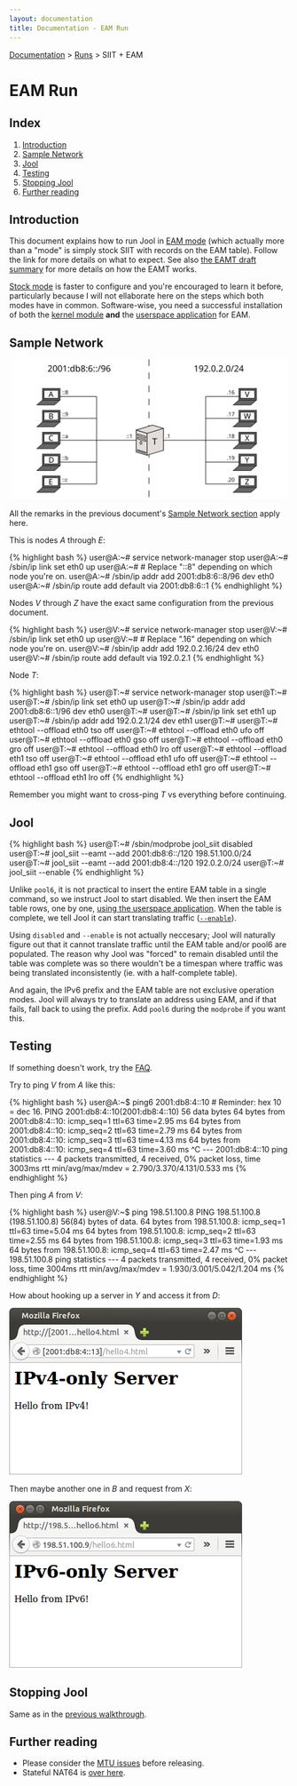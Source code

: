 ```yaml
---
layout: documentation
title: Documentation - EAM Run
---
```


[Documentation](doc-index.html) > [Runs](doc-index.html#runs) > SIIT + EAM

# EAM Run

## Index

1. [Introduction](#introduction)
2. [Sample Network](#sample-network)
3. [Jool](#jool)
4. [Testing](#testing)
5. [Stopping Jool](#stopping-jool)
6. [Further reading](#further-reading)

## Introduction

This document explains how to run Jool in [EAM mode](intro-nat64.html#siit-with-eam) (which actually more than a "mode" is simply stock SIIT with records on the EAM table). Follow the link for more details on what to expect. See also [the EAMT draft summary](misc-eamt.html) for more details on how the EAMT works.

[Stock mode](mod-run-vanilla.html) is faster to configure and you're encouraged to learn it before, particularly because I will not ellaborate here on the steps which both modes have in common. Software-wise, you need a successful installation of both the [kernel module](mod-install.html) **and** the [userspace application](usr-install.html) for EAM.

## Sample Network

![Figure 1 - Sample Network](images/network/eam.svg)

All the remarks in the previous document's [Sample Network section](mod-run-vanilla.html#sample-network) apply here.

This is nodes _A_ through _E_:

{% highlight bash %}
user@A:~# service network-manager stop
user@A:~# /sbin/ip link set eth0 up
user@A:~# # Replace "::8" depending on which node you're on.
user@A:~# /sbin/ip addr add 2001:db8:6::8/96 dev eth0
user@A:~# /sbin/ip route add default via 2001:db8:6::1
{% endhighlight %}

Nodes _V_ through _Z_ have the exact same configuration from the previous document.

{% highlight bash %}
user@V:~# service network-manager stop
user@V:~# /sbin/ip link set eth0 up
user@V:~# # Replace ".16" depending on which node you're on.
user@V:~# /sbin/ip addr add 192.0.2.16/24 dev eth0
user@V:~# /sbin/ip route add default via 192.0.2.1
{% endhighlight %}

Node _T_:

{% highlight bash %}
user@T:~# service network-manager stop
user@T:~# 
user@T:~# /sbin/ip link set eth0 up
user@T:~# /sbin/ip addr add 2001:db8:6::1/96 dev eth0
user@T:~# 
user@T:~# /sbin/ip link set eth1 up
user@T:~# /sbin/ip addr add 192.0.2.1/24 dev eth1
user@T:~# 
user@T:~# ethtool --offload eth0 tso off
user@T:~# ethtool --offload eth0 ufo off
user@T:~# ethtool --offload eth0 gso off
user@T:~# ethtool --offload eth0 gro off
user@T:~# ethtool --offload eth0 lro off
user@T:~# ethtool --offload eth1 tso off
user@T:~# ethtool --offload eth1 ufo off
user@T:~# ethtool --offload eth1 gso off
user@T:~# ethtool --offload eth1 gro off
user@T:~# ethtool --offload eth1 lro off
{% endhighlight %}

Remember you might want to cross-ping _T_ vs everything before continuing.

## Jool

{% highlight bash %}
user@T:~# /sbin/modprobe jool_siit disabled
user@T:~# jool_siit --eamt --add 2001:db8:6::/120 198.51.100.0/24
user@T:~# jool_siit --eamt --add 2001:db8:4::/120 192.0.2.0/24
user@T:~# jool_siit --enable
{% endhighlight %}

Unlike `pool6`, it is not practical to insert the entire EAM table in a single command, so we instruct Jool to start disabled. We then insert the EAM table rows, one by one, [using the userspace application](usr-flags-eamt.html). When the table is complete, we tell Jool it can start translating traffic ([`--enable`](usr-flags-global.html#enable---disable)).

Using `disabled` and `--enable` is not actually neccesary; Jool will naturally figure out that it cannot translate traffic until the EAM table and/or pool6 are populated. The reason why Jool was "forced" to remain disabled until the table was complete was so there wouldn't be a timespan where traffic was being translated inconsistently (ie. with a half-complete table).

And again, the IPv6 prefix and the EAM table are not exclusive operation modes. Jool will always try to translate an address using EAM, and if that fails, fall back to using the prefix. Add `pool6` during the `modprobe` if you want this.

## Testing

If something doesn't work, try the [FAQ](misc-faq.html).

Try to ping _V_ from _A_ like this:

{% highlight bash %}
user@A:~$ ping6 2001:db8:4::10 # Reminder: hex 10 = dec 16.
PING 2001:db8:4::10(2001:db8:4::10) 56 data bytes
64 bytes from 2001:db8:4::10: icmp_seq=1 ttl=63 time=2.95 ms
64 bytes from 2001:db8:4::10: icmp_seq=2 ttl=63 time=2.79 ms
64 bytes from 2001:db8:4::10: icmp_seq=3 ttl=63 time=4.13 ms
64 bytes from 2001:db8:4::10: icmp_seq=4 ttl=63 time=3.60 ms
^C
--- 2001:db8:4::10 ping statistics ---
4 packets transmitted, 4 received, 0% packet loss, time 3003ms
rtt min/avg/max/mdev = 2.790/3.370/4.131/0.533 ms
{% endhighlight %}

Then ping _A_ from _V_:

{% highlight bash %}
user@V:~$ ping 198.51.100.8
PING 198.51.100.8 (198.51.100.8) 56(84) bytes of data.
64 bytes from 198.51.100.8: icmp_seq=1 ttl=63 time=5.04 ms
64 bytes from 198.51.100.8: icmp_seq=2 ttl=63 time=2.55 ms
64 bytes from 198.51.100.8: icmp_seq=3 ttl=63 time=1.93 ms
64 bytes from 198.51.100.8: icmp_seq=4 ttl=63 time=2.47 ms
^C
--- 198.51.100.8 ping statistics ---
4 packets transmitted, 4 received, 0% packet loss, time 3004ms
rtt min/avg/max/mdev = 1.930/3.001/5.042/1.204 ms
{% endhighlight %}

How about hooking up a server in _Y_ and access it from _D_:

![Figure 1 - IPv6 TCP from an IPv4 node](images/run-eam-firefox-4to6.png)

Then maybe another one in _B_ and request from _X_:

![Figure 2 - IPv4 TCP from an IPv6 node](images/run-eam-firefox-6to4.png)

## Stopping Jool

Same as in the [previous walkthrough](mod-run-vanilla.html#stopping-jool).

## Further reading

- Please consider the [MTU issues](misc-mtu.html) before releasing.
- Stateful NAT64 is [over here](mod-run-stateful.html).

